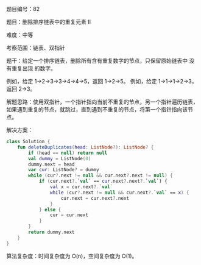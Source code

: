 题目编号：82

题目：删除排序链表中的重复元素 II

难度：中等

考察范围：链表、双指针

题干：给定一个排序链表，删除所有含有重复数字的节点，只保留原始链表中 没有重复出现 的数字。

例如，给定 1->2->3->3->4->4->5，返回 1->2->5。
例如，给定 1->1->1->2->3，返回 2->3。

解题思路：使用双指针，一个指针指向当前不重复的节点，另一个指针遍历链表，如果遇到重复的节点，就跳过，直到遇到不重复的节点，将第一个指针指向该节点。

解决方案：

```kotlin
class Solution {
    fun deleteDuplicates(head: ListNode?): ListNode? {
        if (head == null) return null
        val dummy = ListNode(0)
        dummy.next = head
        var cur: ListNode? = dummy
        while (cur?.next != null && cur.next?.next != null) {
            if (cur.next?.`val` == cur.next?.next?.`val`) {
                val x = cur.next?.`val`
                while (cur?.next != null && cur.next?.`val` == x) {
                    cur.next = cur.next?.next
                }
            } else {
                cur = cur.next
            }
        }
        return dummy.next
    }
}
```

算法复杂度：时间复杂度为 O(n)，空间复杂度为 O(1)。